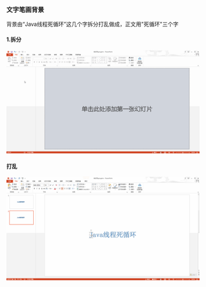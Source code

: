 ### 文字笔画背景

背景由“Java线程死循环”这几个字拆分打乱做成，正文用"死循环"三个字

#### 1.拆分

![拆分](https://raw.githubusercontent.com/huxiaoning/img/master/20201022232101.gif)

#### 打乱

![打乱](https://raw.githubusercontent.com/huxiaoning/img/master/20201022232340.gif)